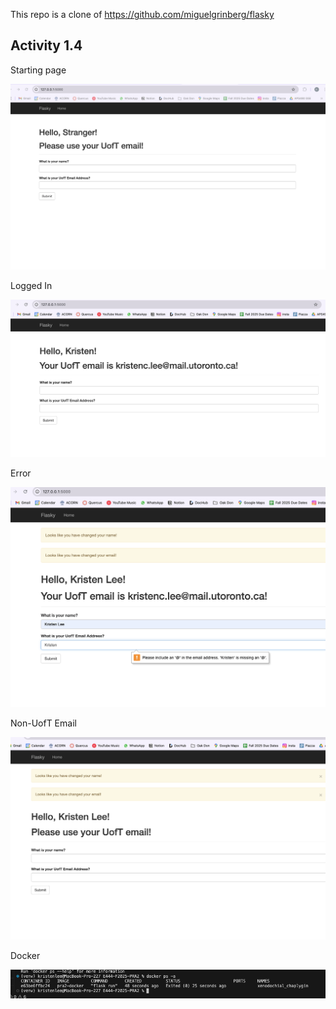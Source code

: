 This repo is a clone of https://github.com/miguelgrinberg/flasky

## Activity 1.4

Starting page

![1.4 Starting Page](img/4-startingpage.png)

Logged In

![1.4 Logged In](img/4-loggedin.png)

Error

![1.4 Error](img/4-error.png)

Non-UofT Email

![1.4 Non-UofT](img/4-nonuoft.png)

Docker

![2.4](img/2-4-docker.png)

